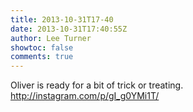```yaml
---
title: 2013-10-31T17-40
date: 2013-10-31T17:40:55Z
author: Lee Turner
showtoc: false
comments: true
---
```


Oliver is ready for a bit of trick or treating. http://instagram.com/p/gI_g0YMi1T/

